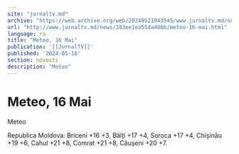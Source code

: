 ```yaml
---
site: "jurnaltv.md"
archive: "https://web.archive.org/web/20240521043545/www.jurnaltv.md/news/283ee1ea55da486b/meteo-16-mai.html?utm_source=RSS&utm_medium=RSS&utm_campaign=RSS"
url: "http://www.jurnaltv.md/news/283ee1ea55da486b/meteo-16-mai.html"
language: ro
title: "Meteo, 16 Mai"
publication: '[[JurnalTV]]'
published: '2024-05-16'
section: novosti
description: "Meteo"
---
```


# Meteo, 16 Mai

Meteo

Republica Moldova: Briceni +16 +3, Bălți +17 +4, Soroca +17 +4, Chișinău +19 +6, Cahul +21 +8, Comrat +21 +8, Căușeni +20 +7.